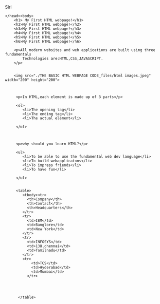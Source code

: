 Siri

<!DOCTYPE html>

<html><head>
    <title>
        The Basic Language of the web:HTML
    </title>

    </head><body>
        <h1> My First HTML webpage!</h1>
        <h2>My First HTML webpage!</h2>
        <h3>My First HTML webpage!</h3>
        <h4>My First HTML webpage!</h4>
        <h5>My First HTML webpage!</h5>
        <h6>My First HTML webpage!</h6>

        <p>All modern websites and web applications are built using three fundamentals
            Technologies are:HTML,CSS,JAVASCRIPT.   
        </p>


        <img src="./THE BASIC HTML WEBPAGE CODE_files/html images.jpeg" width="200" height="200">

         

         <p>In HTML,each element is made up of 3 parts</p>

         <ol>
            <li>The opening tag</li>
            <li>The ending tag</li>
            <li>The actual element</li>
            
         </ol>



         <p>why should you learn HTML?</p>

         <ul>
            <li>To be able to use the fundamental web dev language</li>
            <li>To build webapplicatons</li>
            <li>To impress friends</li>
            <li>To have fun</li>
           
         </ul>


         <table>
            <tbody><tr>
              <th>Company</th>
              <th>Contact</th>
              <th>Headquarters</th>
            </tr>
            <tr>
              <td>IBM</td>
              <td>Banglore</td>
              <td>New York</td>
            </tr>
            <tr>
              <td>INFOSYS</td>
              <td>138,chennai</td>
              <td>Tamilnadu</td>
            </tr>
            <tr>
                <td>TCS</td>
                <td>Hyderabad</td>
                <td>Mumbai</td>
              </tr>

            


          </table>
          




        
    
 

   



</body></html>
